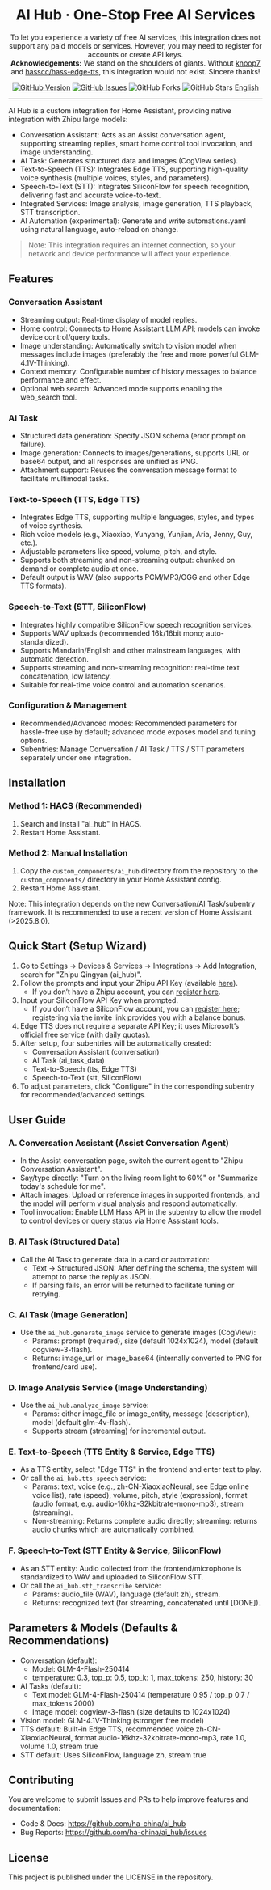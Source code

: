 <h1 align="center">AI Hub · One-Stop Free AI Services</h1>
<p align="center">
  To let you experience a variety of free AI services, this integration does not support any paid models or services. However, you may need to register for accounts or create API keys.<br>
  <strong>Acknowledgements:</strong> We stand on the shoulders of giants. Without <a href="https://github.com/knoop7" target="_blank">knoop7</a> and <a href="https://github.com/hasscc/hass-edge-tts" target="_blank">hasscc/hass-edge-tts</a>, this integration would not exist. Sincere thanks!
</p>
<p align="center">
  <a href="https://github.com/ha-china/ai_hub/releases"><img src="https://img.shields.io/github/v/release/ha-china/ai_hub" alt="GitHub Version"></a>
  <a href="https://github.com/ha-china/ai_hub/issues"><img src="https://img.shields.io/github/issues/ha-china/ai_hub" alt="GitHub Issues"></a>
  <img src="https://img.shields.io/github/forks/ha-china/ai_hub?style=social" alt="GitHub Forks">
  <img src="https://img.shields.io/github/stars/ha-china/ai_hub?style=social" alt="GitHub Stars"> <a href="README_EN.md">English</a>
</p>

---

AI Hub is a custom integration for Home Assistant, providing native integration with Zhipu large models:
- Conversation Assistant: Acts as an Assist conversation agent, supporting streaming replies, smart home control tool invocation, and image understanding.
- AI Task: Generates structured data and images (CogView series).
- Text-to-Speech (TTS): Integrates Edge TTS, supporting high-quality voice synthesis (multiple voices, styles, and parameters).
- Speech-to-Text (STT): Integrates SiliconFlow for speech recognition, delivering fast and accurate voice-to-text.
- Integrated Services: Image analysis, image generation, TTS playback, STT transcription.
- AI Automation (experimental): Generate and write automations.yaml using natural language, auto-reload on change.
> Note: This integration requires an internet connection, so your network and device performance will affect your experience.

## Features

### Conversation Assistant
- Streaming output: Real-time display of model replies.
- Home control: Connects to Home Assistant LLM API; models can invoke device control/query tools.
- Image understanding: Automatically switch to vision model when messages include images (preferably the free and more powerful GLM-4.1V-Thinking).
- Context memory: Configurable number of history messages to balance performance and effect.
- Optional web search: Advanced mode supports enabling the web_search tool.

### AI Task
- Structured data generation: Specify JSON schema (error prompt on failure).
- Image generation: Connects to images/generations, supports URL or base64 output, and all responses are unified as PNG.
- Attachment support: Reuses the conversation message format to facilitate multimodal tasks.

### Text-to-Speech (TTS, Edge TTS)
- Integrates Edge TTS, supporting multiple languages, styles, and types of voice synthesis.
- Rich voice models (e.g., Xiaoxiao, Yunyang, Yunjian, Aria, Jenny, Guy, etc.).
- Adjustable parameters like speed, volume, pitch, and style.
- Supports both streaming and non-streaming output: chunked on demand or complete audio at once.
- Default output is WAV (also supports PCM/MP3/OGG and other Edge TTS formats).

### Speech-to-Text (STT, SiliconFlow)
- Integrates highly compatible SiliconFlow speech recognition services.
- Supports WAV uploads (recommended 16k/16bit mono; auto-standardized).
- Supports Mandarin/English and other mainstream languages, with automatic detection.
- Supports streaming and non-streaming recognition: real-time text concatenation, low latency.
- Suitable for real-time voice control and automation scenarios.

### Configuration & Management
- Recommended/Advanced modes: Recommended parameters for hassle-free use by default; advanced mode exposes model and tuning options.
- Subentries: Manage Conversation / AI Task / TTS / STT parameters separately under one integration.

## Installation

### Method 1: HACS (Recommended)
1. Search and install "ai_hub" in HACS.
2. Restart Home Assistant.

### Method 2: Manual Installation
1. Copy the `custom_components/ai_hub` directory from the repository to the `custom_components/` directory in your Home Assistant config.
2. Restart Home Assistant.

Note: This integration depends on the new Conversation/AI Task/subentry framework. It is recommended to use a recent version of Home Assistant (>2025.8.0).

## Quick Start (Setup Wizard)
1. Go to Settings → Devices & Services → Integrations → Add Integration, search for "Zhipu Qingyan (ai_hub)".
2. Follow the prompts and input your Zhipu API Key (available [here](https://open.bigmodel.cn/usercenter/apikeys)).
   - If you don’t have a Zhipu account, you can [register here](https://www.bigmodel.cn/claude-code?ic=19ZL5KZU1F).
3. Input your SiliconFlow API Key when prompted.
   - If you don’t have a SiliconFlow account, you can [register here](https://cloud.siliconflow.cn/i/U3e0rmsr); registering via the invite link provides you with a balance bonus.
3. Edge TTS does not require a separate API Key; it uses Microsoft’s official free service (with daily quotas).
4. After setup, four subentries will be automatically created:
   - Conversation Assistant (conversation)
   - AI Task (ai_task_data)
   - Text-to-Speech (tts, Edge TTS)
   - Speech-to-Text (stt, SiliconFlow)
5. To adjust parameters, click "Configure" in the corresponding subentry for recommended/advanced settings.

## User Guide

### A. Conversation Assistant (Assist Conversation Agent)
- In the Assist conversation page, switch the current agent to "Zhipu Conversation Assistant".
- Say/type directly: "Turn on the living room light to 60%" or "Summarize today's schedule for me".
- Attach images: Upload or reference images in supported frontends, and the model will perform visual analysis and respond automatically.
- Tool invocation: Enable LLM Hass API in the subentry to allow the model to control devices or query status via Home Assistant tools.

### B. AI Task (Structured Data)
- Call the AI Task to generate data in a card or automation:
  - Text → Structured JSON: After defining the schema, the system will attempt to parse the reply as JSON.
  - If parsing fails, an error will be returned to facilitate tuning or retrying.

### C. AI Task (Image Generation)
- Use the `ai_hub.generate_image` service to generate images (CogView):
  - Params: prompt (required), size (default 1024x1024), model (default cogview-3-flash).
  - Returns: image_url or image_base64 (internally converted to PNG for frontend/card use).

### D. Image Analysis Service (Image Understanding)
- Use the `ai_hub.analyze_image` service:
  - Params: either image_file or image_entity, message (description), model (default glm-4v-flash).
  - Supports stream (streaming) for incremental output.

### E. Text-to-Speech (TTS Entity & Service, Edge TTS)
- As a TTS entity, select "Edge TTS" in the frontend and enter text to play.
- Or call the `ai_hub.tts_speech` service:
  - Params: text, voice (e.g., zh-CN-XiaoxiaoNeural, see Edge online voice list), rate (speed), volume, pitch, style (expression), format (audio format, e.g. audio-16khz-32kbitrate-mono-mp3), stream (streaming).
  - Non-streaming: Returns complete audio directly; streaming: returns audio chunks which are automatically combined.

### F. Speech-to-Text (STT Entity & Service, SiliconFlow)
- As an STT entity: Audio collected from the frontend/microphone is standardized to WAV and uploaded to SiliconFlow STT.
- Or call the `ai_hub.stt_transcribe` service:
  - Params: audio_file (WAV), language (default zh), stream.
  - Returns: recognized text (for streaming, concatenated until [DONE]).

## Parameters & Models (Defaults & Recommendations)
- Conversation (default):
  - Model: GLM-4-Flash-250414
  - temperature: 0.3, top_p: 0.5, top_k: 1, max_tokens: 250, history: 30
- AI Tasks (default):
  - Text model: GLM-4-Flash-250414 (temperature 0.95 / top_p 0.7 / max_tokens 2000)
  - Image model: cogview-3-flash (size defaults to 1024x1024)
- Vision model: GLM-4.1V-Thinking (stronger free model)
- TTS default: Built-in Edge TTS, recommended voice zh-CN-XiaoxiaoNeural, format audio-16khz-32kbitrate-mono-mp3, rate 1.0, volume 1.0, stream true
- STT default: Uses SiliconFlow, language zh, stream true

## Contributing
You are welcome to submit Issues and PRs to help improve features and documentation:
- Code & Docs: https://github.com/ha-china/ai_hub
- Bug Reports: https://github.com/ha-china/ai_hub/issues

## License
This project is published under the LICENSE in the repository.
